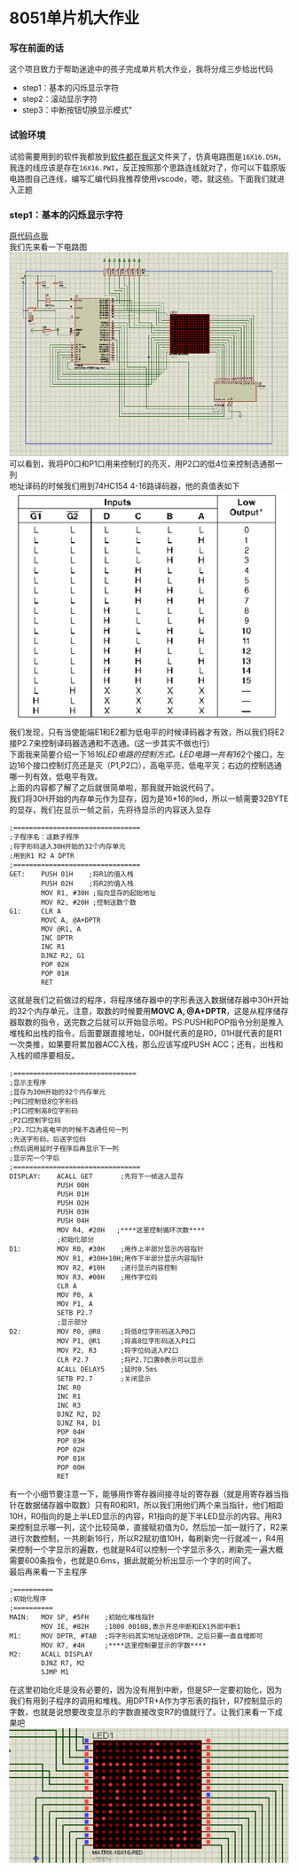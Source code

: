# 8051单片机大作业
### 写在前面的话
这个项目致力于帮助迷途中的孩子完成单片机大作业，我将分成三步给出代码<br>
- step1：基本的闪烁显示字符
- step2：滚动显示字符
- step3：中断按钮切换显示模式"<br>
### 试验环境
试验需要用到的软件我都放到[软件都在我这](https://github.com/hao297531173/8051BigAssignment/tree/master/%E8%BD%AF%E4%BB%B6%E9%83%BD%E5%9C%A8%E6%88%91%E8%BF%99)文件夹了，仿真电路图是`16X16.DSN`，我连的线应该是存在`16X16.PWI`，反正按照那个思路连线就对了，你可以下载原版电路图自己连线，编写汇编代码我推荐使用vscode，嗯，就这些。下面我们就进入正题<br>
### step1：基本的闪烁显示字符
[原代码点我](https://github.com/hao297531173/8051BigAssignment/blob/master/%E4%BB%A3%E7%A0%81/%E7%82%B9%E9%98%B5%E6%98%BE%E7%A4%BAstep1.asm)<br>
我们先来看一下电路图<br>
![](https://github.com/hao297531173/8051BigAssignment/blob/master/%E5%9B%BE%E7%89%87/%E7%94%B5%E8%B7%AF%E5%9B%BE.PNG)<br>
可以看到，我将P0口和P1口用来控制灯的亮灭，用P2口的低4位来控制选通那一列<br>
地址译码的时候我们用到74HC154 4-16路译码器，他的真值表如下<br>
![](https://github.com/hao297531173/8051BigAssignment/blob/master/%E5%9B%BE%E7%89%87/74HC154%E7%9C%9F%E5%80%BC%E8%A1%A8.PNG)<br>
我们发现，只有当使能端E1和E2都为低电平的时候译码器才有效，所以我们将E2接P2.7来控制译码器选通和不选通。(这一步其实不做也行)<br>
下面我来简要介绍一下16*16LED电路的控制方式。LED电路一共有16*2个接口，左边16个接口控制灯亮还是灭（P1,P2口），高电平亮，低电平灭；右边的控制选通哪一列有效，低电平有效。<br>
上面的内容都了解了之后就很简单啦，那我就开始说代码了。<br>
我们将30H开始的内存单元作为显存，因为是16*16的led，所以一帧需要32BYTE的显存，我们在显示一帧之前，先将待显示的内容送入显存<br>
```
;================================
;子程序名：送数子程序
;将字形码送入30H开始的32个内存单元
;用到R1 R2 A DPTR
;================================
GET:    PUSH 01H    ;将R1的值入栈
        PUSH 02H    ;将R2的值入栈
        MOV R1, #30H ;指向显存的起始地址
        MOV R2, #20H ;控制送数个数
G1:     CLR A
        MOVC A, @A+DPTR
        MOV @R1, A
        INC DPTR
        INC R1
        DJNZ R2, G1
        POP 02H
        POP 01H
        RET
```
这就是我们之前做过的程序，将程序储存器中的字形表送入数据储存器中30H开始的32个内存单元，注意，取数的时候要用**MOVC A, @A+DPTR**，这是从程序储存器取数的指令，送完数之后就可以开始显示啦。PS:PUSH和POP指令分别是推入堆栈和出栈的指令，后面要跟直接地址，00H就代表的是R0，01H就代表的是R1一次类推，如果要将累加器ACC入栈，那么应该写成PUSH ACC；还有，出栈和入栈的顺序要相反。<br>
```
;===============================
;显示主程序
;显存为30H开始的32个内存单元
;P0口控制低8位字形码
;P1口控制高8位字形码
;P2口控制字位码
;P2.7口为高电平的时候不选通任何一列
;先送字形码，后送字位码
;然后调用延时子程序后再显示下一列
;显示完一个字后
;================================
DISPLAY:    ACALL GET       ;先将下一帧送入显存
            PUSH 00H
            PUSH 01H
            PUSH 02H
            PUSH 03H
            PUSH 04H
            MOV R4, #20H   ;****这里控制循环次数****
            ;初始化部分
D1:         MOV R0, #30H    ;用作上半部分显示内容指针
            MOV R1, #30H+10H;用作下半部分显示内容指针
            MOV R2, #10H    ;进行显示内容控制
            MOV R3, #00H    ;用作字位码
            CLR A
            MOV P0, A
            MOV P1, A
            SETB P2.7
            ;显示部分
D2:         MOV P0, @R0     ;将低8位字形码送入P0口
            MOV P1, @R1     ;将高8位字形码送入P1口
            MOV P2, R3      ;将字位码送入P2口
            CLR P2.7        ;将P2.7口置0表示可以显示
            ACALL DELAY5    ;延时0.5ms
            SETB P2.7       ;关闭显示
            INC R0
            INC R1
            INC R3
            DJNZ R2, D2
            DJNZ R4, D1
            POP 04H
            POP 03H
            POP 02H
            POP 01H
            POP 00H
            RET
```
有一个小细节要注意一下，能够用作寄存器间接寻址的寄存器（就是用寄存器当指针在数据储存器中取数）只有R0和R1，所以我们用他们两个来当指针，他们相距10H，R0指向的是上半LED显示的内容，R1指向的是下半LED显示的内容。用R3来控制显示哪一列，这个比较简单，直接赋初值为0，然后加一加一就行了，R2来进行次数控制，一共刷新16行，所以R2赋初值10H，每刷新完一行就减一，R4用来控制一个字显示的遍数，也就是R4可以控制一个字显示多久，刷新完一遍大概需要600条指令，也就是0.6ms，据此就能分析出显示一个字的时间了。<br>
最后再来看一下主程序
```
;==========
;初始化程序
;==========
MAIN:   MOV SP, #5FH    ;初始化堆栈指针
        MOV IE, #82H    ;1000 0010B,表示开总中断和EX1外部中断1
M1:     MOV DPTR, #TAB  ;将字形码其实地址送给DPTR，之后只要一直自增即可
        MOV R7, #4H     ;****这里控制要显示的字数****
M2:     ACALL DISPLAY
        DJNZ R7, M2
        SJMP M1
```
在这里初始化IE是没有必要的，因为没有用到中断，但是SP一定要初始化，因为我们有用到子程序的调用和堆栈。用DPTR+A作为字形表的指针，R7控制显示的字数，也就是说想要改变显示的字数直接改变R7的值就行了。让我们来看一下成果吧<br>
![](https://github.com/hao297531173/8051BigAssignment/blob/master/%E5%9B%BE%E7%89%87/step1Output.gif)<br>
